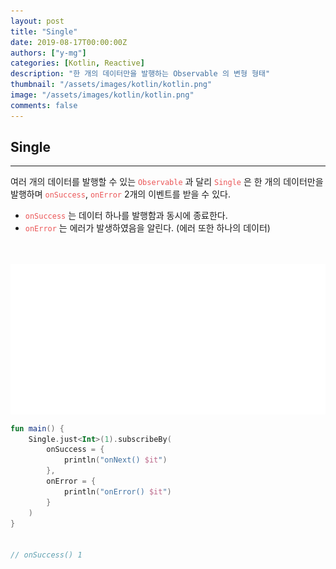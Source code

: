 ```yaml
---
layout: post
title: "Single"
date: 2019-08-17T00:00:00Z
authors: ["y-mg"]
categories: [Kotlin, Reactive]
description: "한 개의 데이터만을 발행하는 Observable 의 변형 형태"
thumbnail: "/assets/images/kotlin/kotlin.png"
image: "/assets/images/kotlin/kotlin.png"
comments: false
---
```


## Single
***
여러 개의 데이터를 발행할 수 있는 <code style="color: #eb5657;">Observable</code> 과 달리 <code style="color: #eb5657;">Single</code> 은 한 개의 데이터만을 발행하며 <code style="color: #eb5657;">onSuccess</code>, <code style="color: #eb5657;">onError</code> 2개의 이벤트를 받을 수 있다.
- <code style="color: #eb5657;">onSuccess</code> 는 데이터 하나를 발행함과 동시에 종료한다.
- <code style="color: #eb5657;">onError</code> 는 에러가 발생하였음을 알린다. (에러 또한 하나의 데이터)
<br/>
<br/>

<div style="
background-color: #ffffff;
background-image: url(/assets/images/kotlin/reactive/single.png);
background-size: contain;
background-repeat: no-repeat;
background-position: center center;
">
<img src="/assets/images/kotlin/reactive/single.png" style="visibility: hidden;" />
</div>

```kotlin
fun main() {
    Single.just<Int>(1).subscribeBy(
        onSuccess = {
            println("onNext() $it")
        },
        onError = {
            println("onError() $it")
        }
    )
}
    

// onSuccess() 1
```